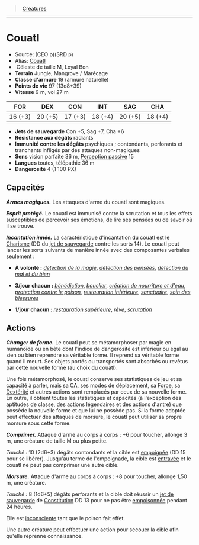﻿> [Créatures](hd_monsters.md)

---

# Couatl

- Source: (CEO p)(SRD p)
- Alias: [Couatl](srd_monsters_couatl.md)
-  Céleste de taille M, Loyal Bon
- **Terrain** Jungle, Mangrove / Marécage
- **Classe d'armure** 19 (armure naturelle)
- **Points de vie** 97 (13d8+39)
- **Vitesse** 9 m, vol 27 m

|FOR|DEX|CON|INT|SAG|CHA|
|---|---|---|---|---|---|
|16 (+3)|20 (+5)|17 (+3)|18 (+4)|20 (+5)|18 (+4)|

- **Jets de sauvegarde** Con +5, Sag +7, Cha +6
- **Résistance aux dégâts** radiants
- **Immunité contre les dégâts** psychiques ; contondants, perforants et tranchants infligés par des attaques non-magiques
- **Sens** vision parfaite 36 m, [Perception passive](hd_abilities_dexterity_perception_passive.md) 15
- **Langues** toutes, télépathie 36 m
- **Dangerosité** 4 (1 100 PX)

## Capacités

**_Armes magiques._** Les attaques d'arme du couatl sont magiques.

**_Esprit protégé._** Le couatl est immunisé contre la scrutation et tous les effets susceptibles de percevoir ses émotions, de lire ses pensées ou de savoir où il se trouve.

**_Incantation innée._** La caractéristique d'incantation du couatl est le [Charisme](hd_abilities_charisma.md) (DD du [jet de sauvegarde](hd_abilities_jets_de_sauvegarde.md) contre les sorts 14). Le couatl peut lancer les sorts suivants de manière innée avec des composantes verbales seulement :

* **À volonté :** _[détection de la magie](hd_spells_detection_de_la_magie.md)_, _[détection des pensées](hd_spells_detection_des_pensees.md)_, _[détection du mal et du bien](hd_spells_detection_du_mal_et_du_bien.md)_

* **3/jour chacun :** _[bénédiction](hd_spells_benediction.md)_, _[bouclier](hd_spells_bouclier.md)_, _[création de nourriture et d'eau](hd_spells_creation_de_nourriture_et_deau.md)_, _[protection contre le poison](hd_spells_protection_contre_le_poison.md)_, _[restauration inférieure](hd_spells_restauration_inferieure.md)_, _[sanctuaire](hd_spells_sanctuaire.md)_, _[soin des blessures](hd_spells_soin_des_blessures.md)_

* **1/jour chacun :** _[restauration supérieure](hd_spells_restauration_superieure.md)_, _[rêve](hd_spells_reve.md)_, _[scrutation](hd_spells_scrutation.md)_

## Actions

**_Changer de forme._** Le couatl peut se métamorphoser par magie en humanoïde ou en bête dont l'indice de dangerosité est inférieur ou égal au sien ou bien reprendre sa véritable forme. Il reprend sa véritable forme quand il meurt. Ses objets portés ou transportés sont absorbés ou revêtus par cette nouvelle forme (au choix du couatl).

Une fois métamorphosé, le couatl conserve ses statistiques de jeu et sa capacité à parler, mais sa CA, ses modes de déplacement, sa [Force](hd_abilities_strength.md), sa [Dextérité](hd_abilities_dexterity.md) et autres actions sont remplacés par ceux de sa nouvelle forme. En outre, il obtient toutes les statistiques et capacités (à l'exception des aptitudes de classe, des actions légendaires et des actions d'antre) que possède la nouvelle forme et que lui ne possède pas. Si la forme adoptée peut effectuer des attaques de morsure, le couatl peut utiliser sa propre morsure sous cette forme.

**_Comprimer._** Attaque d'arme au corps à corps : +6 pour toucher, allonge 3 m, une créature de taille M ou plus petite.

_Touché :_ 10 (2d6+3) dégâts contondants et la cible est [empoignée](hd_conditions_empoigne.md) (DD 15 pour se libérer). Jusqu'au terme de l'empoignade, la cible est [entravée](hd_conditions_entrave.md) et le couatl ne peut pas comprimer une autre cible.

**_Morsure._** Attaque d'arme au corps à corps : +8 pour toucher, allonge 1,50 m, une créature.

_Touché :_ 8 (1d6+5) dégâts perforants et la cible doit réussir un [jet de sauvegarde](hd_abilities_jets_de_sauvegarde.md) de [Constitution](hd_abilities_constitution.md) DD 13 pour ne pas être [empoisonnée](hd_conditions_empoisonne.md) pendant 24 heures.

Elle est [inconsciente](hd_conditions_inconscient.md) tant que le poison fait effet.

Une autre créature peut effectuer une action pour secouer la cible afin qu'elle reprenne connaissance.

